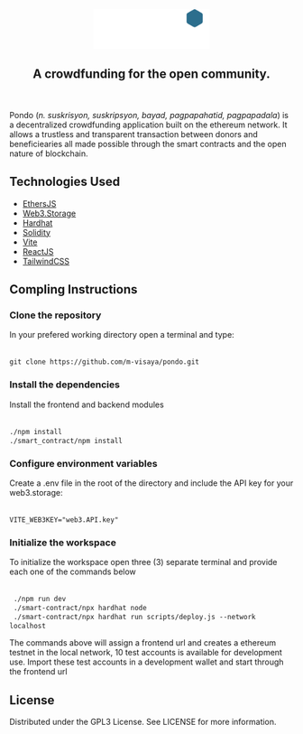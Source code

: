 <div align="center">
  <img src="./src/assets/Pondo.png" alt="Pondo" height="70">
  <h2>A crowdfunding for the open community.</h2>
</div>
 
</br>
</br>
 Pondo (<i>n. suskrisyon, suskripsyon, bayad, pagpapahatid, pagpapadala</i>) is a decentralized crowdfunding application built on the ethereum network.
 It allows a trustless and transparent transaction between donors and beneficiearies all made possible through the smart contracts and the open nature of blockchain. 
 
</div>
<div>
    <h2>Technologies Used</h2>
    <ul>
        <li><a href="https://github.com/ethers-io/ethers.js/">EthersJS</a></li>
        <li><a href="https://web3.storage/">Web3.Storage</a></li>
        <li><a href="https://hardhat.org">Hardhat</a></li>
        <li><a href="https://soliditylang.org">Solidity</a></li>
        <li><a href="https://vitejs.dev/">Vite</a></li>
        <li><a href="https://reactjs.org">ReactJS</a></li>
        <li><a href="https://tailwindcss.com/">TailwindCSS</a></li>
    </ul>
</div>

<div>
   <h2>Compling Instructions</h2>
   <h3>Clone the repository</h3>
   In your prefered working directory open a terminal and type:
   <br><br>
  
    git clone https://github.com/m-visaya/pondo.git
  
   <h3>Install the dependencies</h3>
   Install the frontend and backend modules
   <br><br>
  
    ./npm install
    ./smart_contract/npm install
  
   <h3>Configure environment variables</h3>
   Create a .env file in the root of the directory and include the API key for your web3.storage:
   <br><br>
  
    VITE_WEB3KEY="web3.API.key"
  
  
   <h3>Initialize the workspace</h3>
   To initialize the workspace open three (3) separate terminal and provide each one of the commands below
   <br><br>
  
     ./npm run dev
     ./smart-contract/npx hardhat node 
     ./smart-contract/npx hardhat run scripts/deploy.js --network localhost


The commands above will assign a frontend url and creates a ethereum testnet in the local network, 10 test accounts is available for development use. Import these test accounts in a development wallet and start through the frontend url 
   
</div>

<div>
    <h2>License</h2>
    Distributed under the GPL3 License. See LICENSE for more information.
</div>
